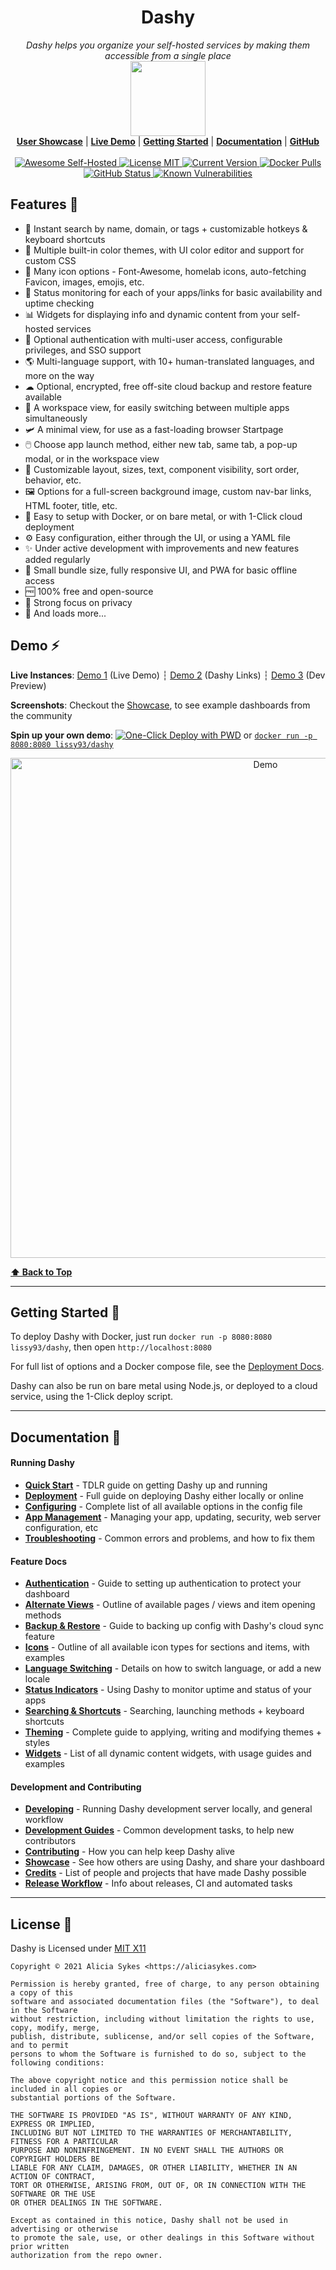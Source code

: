 <h1 align="center">Dashy</h1>
<p align="center">
  <i>Dashy helps you organize your self-hosted services by making them accessible from a single place</i>
   <br/>
  <img width="120" src="https://i.ibb.co/yhbt6CY/dashy.png" />
  <br/>
  <b><a href="https://github.com/Lissy93/dashy/blob/master/docs/showcase.md">User Showcase</a></b> | <b><a href="https://demo.dashy.to">Live Demo</a></b> | <b><a href="https://github.com/Lissy93/dashy/blob/master/docs/quick-start.md">Getting Started</a></b> | <b><a href="https://dashy.to/docs">Documentation</a></b> | <b><a href="https://github.com/Lissy93/dashy">GitHub</a></b>
  <br/><br/>
  <a href="https://github.com/awesome-selfhosted/awesome-selfhosted#personal-dashboards">
    <img src="https://cdn.rawgit.com/sindresorhus/awesome/d7305f38d29fed78fa85652e3a63e154dd8e8829/media/badge.svg" alt="Awesome Self-Hosted">
  </a>
  <a href="https://github.com/Lissy93/dashy/blob/master/LICENSE">
    <img src="https://img.shields.io/badge/License-MIT-0aa8d2?logo=opensourceinitiative&logoColor=fff" alt="License MIT">
  </a>
  <a href="https://github.com/Lissy93/dashy/blob/master/.github/CHANGELOG.md">
    <img src="https://img.shields.io/github/package-json/v/lissy93/dashy?logo=azurepipelines&amp;color=0aa8d2" alt="Current Version">
  </a>
  <a href="https://hub.docker.com/r/lissy93/dashy">
    <img src="https://img.shields.io/docker/pulls/lissy93/dashy?logo=docker&color=0aa8d2&logoColor=fff" alt="Docker Pulls">
  </a>
  <a href="http://as93.link/dashy-build-status">
   <img src="https://badgen.net/github/status/lissy93/dashy?icon=github" alt="GitHub Status">
  </a>
  <a href="https://snyk.io/test/github/lissy93/dashy">
    <img src="https://snyk.io/test/github/lissy93/dashy/badge.svg" alt="Known Vulnerabilities">
  </a>
</p>

## Features 🌈

- 🔎 Instant search by name, domain, or tags + customizable hotkeys & keyboard shortcuts
- 🎨 Multiple built-in color themes, with UI color editor and support for custom CSS
- 🧸 Many icon options - Font-Awesome, homelab icons, auto-fetching Favicon, images, emojis, etc.
- 🚦 Status monitoring for each of your apps/links for basic availability and uptime checking
- 📊 Widgets for displaying info and dynamic content from your self-hosted services
- 💂 Optional authentication with multi-user access, configurable privileges, and SSO support
- 🌎 Multi-language support, with 10+ human-translated languages, and more on the way
- ☁ Optional, encrypted, free off-site cloud backup and restore feature available
- 💼 A workspace view, for easily switching between multiple apps simultaneously
- 🛩️ A minimal view, for use as a fast-loading browser Startpage
- 🖱️ Choose app launch method, either new tab, same tab, a pop-up modal, or in the workspace view
- 📏 Customizable layout, sizes, text, component visibility, sort order, behavior, etc.
- 🖼️ Options for a full-screen background image, custom nav-bar links, HTML footer, title, etc.
- 🚀 Easy to setup with Docker, or on bare metal, or with 1-Click cloud deployment
- ⚙️ Easy configuration, either through the UI, or using a YAML file
- ✨ Under active development with improvements and new features added regularly 
- 🤏 Small bundle size, fully responsive UI, and PWA for basic offline access
- 🆓 100% free and open-source
- 🔐 Strong focus on privacy
- 🌈 And loads more...

## Demo ⚡

**Live Instances**: [Demo 1](https://demo.dashy.to) (Live Demo) ┆ [Demo 2](https://live.dashy.to) (Dashy Links) ┆ [Demo 3](https://dev.dashy.to) (Dev Preview)

**Screenshots**: Checkout the [Showcase](https://github.com/Lissy93/dashy/blob/master/docs/showcase.md), to see example dashboards from the community

**Spin up your own demo**: [![One-Click Deploy with PWD](https://img.shields.io/badge/Play--with--Docker-Deploy-2496ed?style=flat-square&logo=docker)](https://labs.play-with-docker.com/?stack=https://raw.githubusercontent.com/Lissy93/dashy/master/docker-compose.yml) or [`docker run -p 8080:8080 lissy93/dashy`](./docs/quick-start.md)


<p align="center">
  <img width="800" src="https://i.ibb.co/L8YbNNc/dashy-demo2.gif" alt="Demo" />
</p>


**[⬆️ Back to Top](#dashy)**

---

## Getting Started 🛫

To deploy Dashy with Docker, just run `docker run -p 8080:8080 lissy93/dashy`, then open `http://localhost:8080`

For full list of options and a Docker compose file, see the [Deployment Docs](https://github.com/Lissy93/dashy/blob/master/docs/deployment.md).

Dashy can also be run on bare metal using Node.js, or deployed to a cloud service, using the 1-Click deploy script.

---

## Documentation 📝

#### Running Dashy
- **[Quick Start](https://github.com/Lissy93/dashy/blob/master/docs/quick-start.md)** - TDLR guide on getting Dashy up and running
- **[Deployment](https://github.com/Lissy93/dashy/blob/master/docs/deployment.md)** - Full guide on deploying Dashy either locally or online
- **[Configuring](https://github.com/Lissy93/dashy/blob/master/docs/configuring.md)** - Complete list of all available options in the config file
- **[App Management](https://github.com/Lissy93/dashy/blob/master/docs/management.md)** - Managing your app, updating, security, web server configuration, etc
- **[Troubleshooting](https://github.com/Lissy93/dashy/blob/master/docs/troubleshooting.md)** - Common errors and problems, and how to fix them

#### Feature Docs
- **[Authentication](https://github.com/Lissy93/dashy/blob/master/docs/authentication.md)** - Guide to setting up authentication to protect your dashboard
- **[Alternate Views](https://github.com/Lissy93/dashy/blob/master/docs/alternate-views.md)** - Outline of available pages / views and item opening methods
- **[Backup & Restore](https://github.com/Lissy93/dashy/blob/master/docs/backup-restore.md)** - Guide to backing up config with Dashy's cloud sync feature
- **[Icons](https://github.com/Lissy93/dashy/blob/master/docs/icons.md)** - Outline of all available icon types for sections and items, with examples
- **[Language Switching](https://github.com/Lissy93/dashy/blob/master/docs/multi-language-support.md)** - Details on how to switch language, or add a new locale
- **[Status Indicators](https://github.com/Lissy93/dashy/blob/master/docs/status-indicators.md)** - Using Dashy to monitor uptime and status of your apps
- **[Searching  & Shortcuts](https://github.com/Lissy93/dashy/blob/master/docs/searching.md)** - Searching, launching methods + keyboard shortcuts
- **[Theming](https://github.com/Lissy93/dashy/blob/master/docs/theming.md)** - Complete guide to applying, writing and modifying themes + styles
- **[Widgets](https://github.com/Lissy93/dashy/blob/master/docs/widgets.md)** - List of all dynamic content widgets, with usage guides and examples

#### Development and Contributing 
- **[Developing](https://github.com/Lissy93/dashy/blob/master/docs/developing.md)** - Running Dashy development server locally, and general workflow
- **[Development Guides](https://github.com/Lissy93/dashy/blob/master/docs/development-guides.md)** - Common development tasks, to help new contributors
- **[Contributing](https://github.com/Lissy93/dashy/blob/master/docs/contributing.md)** - How you can help keep Dashy alive
- **[Showcase](https://github.com/Lissy93/dashy/blob/master/docs/showcase.md)** - See how others are using Dashy, and share your dashboard
- **[Credits](https://github.com/Lissy93/dashy/blob/master/docs/credits.md)** - List of people and projects that have made Dashy possible
- **[Release Workflow](https://github.com/Lissy93/dashy/blob/master/docs/release-workflow.md)** - Info about releases, CI and automated tasks

---

## License 📜

Dashy is Licensed under [MIT X11](https://en.wikipedia.org/wiki/MIT_License)

```
Copyright © 2021 Alicia Sykes <https://aliciasykes.com>

Permission is hereby granted, free of charge, to any person obtaining a copy of this
software and associated documentation files (the "Software"), to deal in the Software
without restriction, including without limitation the rights to use, copy, modify, merge,
publish, distribute, sublicense, and/or sell copies of the Software, and to permit
persons to whom the Software is furnished to do so, subject to the following conditions:

The above copyright notice and this permission notice shall be included in all copies or
substantial portions of the Software.

THE SOFTWARE IS PROVIDED "AS IS", WITHOUT WARRANTY OF ANY KIND, EXPRESS OR IMPLIED,
INCLUDING BUT NOT LIMITED TO THE WARRANTIES OF MERCHANTABILITY, FITNESS FOR A PARTICULAR
PURPOSE AND NONINFRINGEMENT. IN NO EVENT SHALL THE AUTHORS OR COPYRIGHT HOLDERS BE
LIABLE FOR ANY CLAIM, DAMAGES, OR OTHER LIABILITY, WHETHER IN AN ACTION OF CONTRACT,
TORT OR OTHERWISE, ARISING FROM, OUT OF, OR IN CONNECTION WITH THE SOFTWARE OR THE USE
OR OTHER DEALINGS IN THE SOFTWARE.

Except as contained in this notice, Dashy shall not be used in advertising or otherwise
to promote the sale, use, or other dealings in this Software without prior written
authorization from the repo owner.
```
